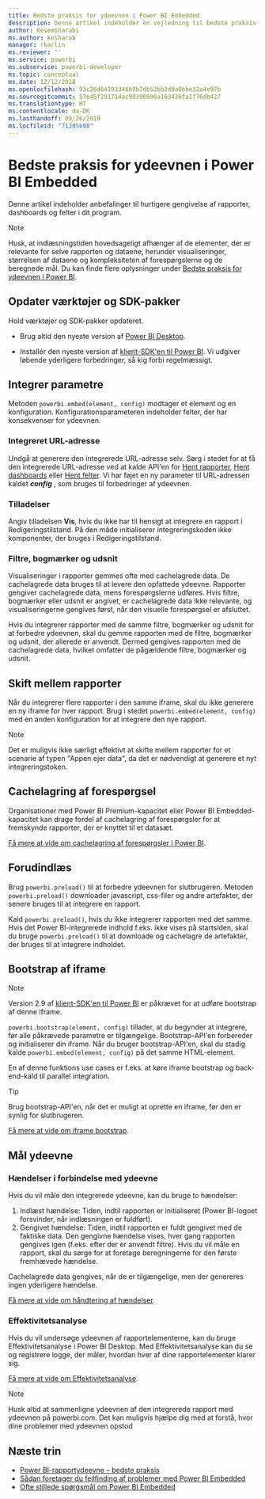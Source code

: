 ```yaml
---
title: Bedste praksis for ydeevnen i Power BI Embedded
description: Denne artikel indeholder en vejledning til bedste praksis for integreret analyse
author: KesemSharabi
ms.author: kesharab
manager: rkarlin
ms.reviewer: ''
ms.service: powerbi
ms.subservice: powerbi-developer
ms.topic: conceptual
ms.date: 12/12/2018
ms.openlocfilehash: 93c26d64193346b9b2db52bb2d0a0bbe32a4e97b
ms.sourcegitcommit: 57e45f291714ac99390996a163436fa1f76db427
ms.translationtype: HT
ms.contentlocale: da-DK
ms.lasthandoff: 09/26/2019
ms.locfileid: "71305698"
---
```

# <a name="power-bi-embedded-performance-best-practices"></a>Bedste praksis for ydeevnen i Power BI Embedded

Denne artikel indeholder anbefalinger til hurtigere gengivelse af rapporter, dashboards og felter i dit program.

> [!Note]
> Husk, at indlæsningstiden hovedsageligt afhænger af de elementer, der er relevante for selve rapporten og dataene, herunder visualiseringer, størrelsen af dataene og kompleksiteten af forespørgslerne og de beregnede mål. Du kan finde flere oplysninger under [Bedste praksis for ydeevnen i Power BI](../power-bi-reports-performance.md).

## <a name="update-tools-and-sdk-packages"></a>Opdater værktøjer og SDK-pakker

Hold værktøjer og SDK-pakker opdateret.

* Brug altid den nyeste version af [Power BI Desktop](https://powerbi.microsoft.com/desktop/).

* Installér den nyeste version af [klient-SDK'en til Power BI](https://github.com/Microsoft/PowerBI-JavaScript). Vi udgiver løbende yderligere forbedringer, så kig forbi regelmæssigt.

## <a name="embed-parameters"></a>Integrer parametre

Metoden `powerbi.embed(element, config)` modtager et element og en konfiguration. Konfigurationsparameteren indeholder felter, der har konsekvenser for ydeevnen.

### <a name="embed-url"></a>Integreret URL-adresse

Undgå at generere den integrerede URL-adresse selv. Sørg i stedet for at få den integrerede URL-adresse ved at kalde API'en for [Hent rapporter](/rest/api/power-bi/reports/getreportsingroup), [Hent dashboards](/rest/api/power-bi/dashboards/getdashboardsingroup) eller [Hent felter](/rest/api/power-bi/dashboards/gettilesingroup). Vi har føjet en ny parameter til URL-adressen kaldet **_config_** , som bruges til forbedringer af ydeevnen.

### <a name="permissions"></a>Tilladelser

Angiv tilladelsen **Vis**, hvis du ikke har til hensigt at integrere en rapport i Redigeringstilstand. På den måde initialiserer integreringskoden ikke komponenter, der bruges i Redigeringstilstand.

### <a name="filters-bookmarks-and-slicers"></a>Filtre, bogmærker og udsnit

Visualiseringer i rapporter gemmes ofte med cachelagrede data. De cachelagrede data bruges til at levere den opfattede ydeevne. Rapporter gengiver cachelagrede data, mens forespørgslerne udføres. Hvis filtre, bogmærker eller udsnit er angivet, er cachelagrede data ikke relevante, og visualiseringerne gengives først, når den visuelle forespørgsel er afsluttet.

Hvis du integrerer rapporter med de samme filtre, bogmærker og udsnit for at forbedre ydeevnen, skal du gemme rapporten med de filtre, bogmærker og udsnit, der allerede er anvendt. Dermed gengives rapporten med de cachelagrede data, hvilket omfatter de pågældende filtre, bogmærker og udsnit.

## <a name="switching-between-reports"></a>Skift mellem rapporter

Når du integrerer flere rapporter i den samme iframe, skal du ikke generere en ny iframe for hver rapport. Brug i stedet `powerbi.embed(element, config)` med en anden konfiguration for at integrere den nye rapport.

> [!NOTE]
> Det er muligvis ikke særligt effektivt at skifte mellem rapporter for et scenarie af typen "Appen ejer data", da det er nødvendigt at generere et nyt integreringstoken.

## <a name="query-caching"></a>Cachelagring af forespørgsel

Organisationer med Power BI Premium-kapacitet eller Power BI Embedded-kapacitet kan drage fordel af cachelagring af forespørgsler for at fremskynde rapporter, der er knyttet til et datasæt.

[Få mere at vide om cachelagring af forespørgsler i Power BI](../power-bi-query-caching.md).

## <a name="preload"></a>Forudindlæs

Brug `powerbi.preload()` til at forbedre ydeevnen for slutbrugeren. Metoden `powerbi.preload()` downloader javascript, css-filer og andre artefakter, der senere bruges til at integrere en rapport.

Kald `powerbi.preload()`, hvis du ikke integrerer rapporten med det samme. Hvis det Power BI-integrerede indhold f.eks. ikke vises på startsiden, skal du bruge `powerbi.preload()` til at downloade og cachelagre de artefakter, der bruges til at integrere indholdet.

## <a name="bootstrapping-the-iframe"></a>Bootstrap af iframe

> [!NOTE]
> Version 2.9 af [klient-SDK'en til Power BI](https://github.com/Microsoft/PowerBI-JavaScript) er påkrævet for at udføre bootstrap af denne iframe.

`powerbi.bootstrap(element, config)` tillader, at du begynder at integrere, før alle påkrævede parametre er tilgængelige. Bootstrap-API'en forbereder og initialiserer din iframe.
Når du bruger bootstrap-API'en, skal du stadig kalde `powerbi.embed(element, config)` på det samme HTML-element.

En af denne funktions use cases er f.eks. at køre iframe bootstrap og back-end-kald til parallel integration.
> [!TIP]
> Brug bootstrap-API'en, når det er muligt at oprette en iframe, før den er synlig for slutbrugeren.

[Få mere at vide om iframe bootstrap](https://github.com/Microsoft/PowerBI-JavaScript/wiki/Bootstrap-For-Better-Performance).

## <a name="measure-performance"></a>Mål ydeevne

### <a name="performance-events"></a>Hændelser i forbindelse med ydeevne

Hvis du vil måle den integrerede ydeevne, kan du bruge to hændelser:

1. Indlæst hændelse: Tiden, indtil rapporten er initialiseret (Power BI-logoet forsvinder, når indlæsningen er fuldført).
2. Gengivet hændelse: Tiden, indtil rapporten er fuldt gengivet med de faktiske data. Den gengivne hændelse vises, hver gang rapporten gengives igen (f.eks. efter der er anvendt filtre). Hvis du vil måle en rapport, skal du sørge for at foretage beregningerne for den første fremhævede hændelse.

Cachelagrede data gengives, når de er tilgængelige, men der genereres ingen yderligere hændelse.

[Få mere at vide om håndtering af hændelser](https://github.com/Microsoft/PowerBI-JavaScript/wiki/Handling-Events).

### <a name="performance-analyzer"></a>Effektivitetsanalyse

Hvis du vil undersøge ydeevnen af rapportelementerne, kan du bruge Effektivitetsanalyse i Power BI Desktop.
Med Effektivitetsanalyse kan du se og registrere logge, der måler, hvordan hver af dine rapportelementer klarer sig.

[Få mere at vide om Effektivitetsanalyse](../desktop-performance-analyzer.md).

> [!NOTE]
> Husk altid at sammenligne ydeevnen af den integrerede rapport med ydeevnen på powerbi.com. Det kan muligvis hjælpe dig med at forstå, hvor dine problemer med ydeevnen opstod

## <a name="next-steps"></a>Næste trin

* [Power BI-rapportydeevne – bedste praksis](../power-bi-reports-performance.md)
* [Sådan foretager du fejlfinding af problemer med Power BI Embedded](embedded-troubleshoot.md)
* [Ofte stillede spørgsmål om Power BI Embedded](embedded-faq.md)
